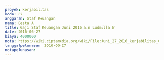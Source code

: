 ```yaml
---
proyek: kerjabilitas
kode: C2
anggaran: Staf Keuangan
nama: Desta A
title: Gaji Staf Keuangan Juni 2016 a.n Ludmilla W
date: 2016-06-27
biaya: 4000000
nota: https://wiki.ciptamedia.org/wiki/File:Juni_27_2016_kerjabilitas_C2_gaji_staf_keuangan_juni_Ludmilla.jpg
tanggalpelunasan: 2016-06-27
notapelunasan:
---
```

